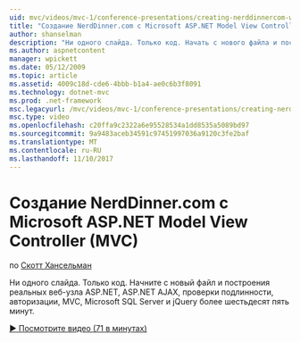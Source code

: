 ```yaml
---
uid: mvc/videos/mvc-1/conference-presentations/creating-nerddinnercom-with-microsoft-aspnet-model-view-controller-mvc
title: "Создание NerdDinner.com с Microsoft ASP.NET Model View Controller (MVC) | Документы Microsoft"
author: shanselman
description: "Ни одного слайда. Только код. Начать с нового файла и построения реальных веб-узла ASP.NET, ASP.NET AJAX, проверки подлинности, авторизации, MVC, Microsoft SQL Server и..."
ms.author: aspnetcontent
manager: wpickett
ms.date: 05/12/2009
ms.topic: article
ms.assetid: 4009c18d-cde6-4bbb-b1a4-ae0c6b3f8091
ms.technology: dotnet-mvc
ms.prod: .net-framework
msc.legacyurl: /mvc/videos/mvc-1/conference-presentations/creating-nerddinnercom-with-microsoft-aspnet-model-view-controller-mvc
msc.type: video
ms.openlocfilehash: c20ffa9c2322a6e95528534a1dd8535a5089bd97
ms.sourcegitcommit: 9a9483aceb34591c97451997036a9120c3fe2baf
ms.translationtype: MT
ms.contentlocale: ru-RU
ms.lasthandoff: 11/10/2017
---
```

<a name="creating-nerddinnercom-with-microsoft-aspnet-model-view-controller-mvc"></a>Создание NerdDinner.com с Microsoft ASP.NET Model View Controller (MVC)
====================
по [Скотт Хансельман](https://github.com/shanselman)

Ни одного слайда. Только код. Начните с новый файл и построения реальных веб-узла ASP.NET, ASP.NET AJAX, проверки подлинности, авторизации, MVC, Microsoft SQL Server и jQuery более шестьдесят пять минут.

[&#9654; Посмотрите видео (71 в минутах)](https://channel9.msdn.com/Blogs/ASP-NET-Site-Videos/creating-nerddinnercom-with-microsoft-aspnet-model-view-controller-mvc)
